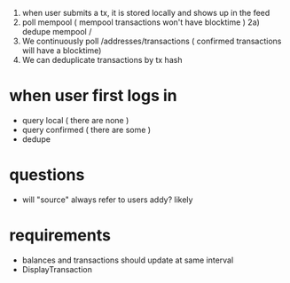 1) when user submits a tx, it is stored locally and shows up in the feed
2) poll mempool  ( mempool transactions won't have blocktime )
2a) dedupe mempool / 
3) We continuously poll /addresses/transactions ( confirmed transactions will have a blocktime)
4) We can deduplicate transactions by tx hash



# when user first logs in

- query local ( there are  none )
- query confirmed ( there are some )
- dedupe


# questions
- will "source" always refer to users addy? likely


# requirements
- balances and transactions should update at same interval
- DisplayTransaction





